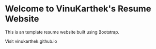 
# Welcome to VinuKarthek's Resume Website

This is an template resume website built using Bootstrap. 

Visit vinukarthek.github.io
